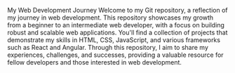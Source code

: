 My Web Development Journey
Welcome to my Git repository, a reflection of my journey in web development. This repository showcases my growth from a beginner to an intermediate web developer, with a focus on building robust and scalable web applications. You'll find a collection of projects that demonstrate my skills in HTML, CSS, JavaScript, and various frameworks such as React and Angular. Through this repository, I aim to share my experiences, challenges, and successes, providing a valuable resource for fellow developers and those interested in web development.
